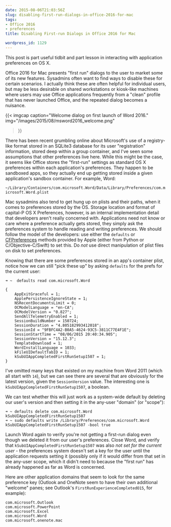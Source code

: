 ```yaml
---
date: 2015-08-06T21:03:56Z
slug: disabling-first-run-dialogs-in-office-2016-for-mac
tags:
- Office 2016
- preferences
title: Disabling First-run Dialogs in Office 2016 for Mac

wordpress_id: 1129
---
```


This post is part useful tidbit and part lesson in interacting with application preferences on OS X.

Office 2016 for Mac presents "first run" dialogs to the user to market some of its new features. Sysadmins often want to find ways to disable these for certain scenarios. I actually think these are often helpful for individual users, but may be less desirable on shared workstations or kiosk-like machines where users may use Office applications frequently from a "clean" profile that has never launched Office, and the repeated dialog becomes a nuisance.

{{< imgcap
    caption="Welcome dialog on first launch of Word 2016."
    img="/images/2015/08/msword2016_welcome.png"
>}}

There has been recent grumbling online about Microsoft's use of a registry-like format stored in an SQLite3 database for its user "registration" information, stored deep within a group container, and I've seen some assumptions that other preferences live here. While this might be the case, it seems like Office stores the "first-run" settings as standard OS X preferences within each application's preferences. They happen to be sandboxed apps, so they actually end up getting stored inside a given application's sandbox container. For example, Word:

`~/Library/Containers/com.microsoft.Word/Data/Library/Preferences/com.microsoft.Word.plist`

Mac sysadmins also tend to get hung up on plists and their paths, when it comes to preferences stored by the OS. Storage location and format of capital-P OS X Preferences, however, is an internal implementation detail that developers aren't really concerned with. Applications need not know or care where a preference actually gets stored, they simply ask the preferences system to handle reading and writing preferences. We should follow the model of the developers: use either the `defaults` or [CFPreferences](https://developer.apple.com/library/ios/documentation/CoreFoundation/Reference/CFPreferencesUtils/) methods provided by Apple (either from Python or C/Objective-C/Swift) to set this. Do _not_ use direct manipulation of plist files on disk to set preferences.

Knowing that there are some preferences stored in an app's container plist, notice how we can still "pick these up" by asking `defaults` for the prefs for the current user:

```
➜ ~  defaults read com.microsoft.Word

{
    AppExitGraceful = 1;
    ApplePersistenceIgnoreState = 1;
    NSRecentDocumentsLimit = 0;
    OCModelLanguage = "en-CA";
    OCModelVersion = "0.827";
    SendAllTelemetryEnabled = 1;
    SessionBuildNumber = 150724;
    SessionDuration = "4.805182993412018";
    SessionId = "9FBFC4A2-B0A5-4624-93C5-3811C77E4F1E";
    SessionStartTime = "08/06/2015 20:40:34.905";
    SessionVersion = "15.12.3";
    TemplateDownload = 1;
    WordInstallLanguage = 1033;
    kFileUIDefaultTabID = 1;
    kSubUIAppCompletedFirstRunSetup1507 = 1;
}
```

I've omitted many keys that existed on my machine from Word 2011 (which all start with `14`), but we can see there are several that are obviously for the latest version, given the `SessionVersion` value. The interesting one is `kSubUIAppCompletedFirstRunSetup1507`, a boolean.

We can test whether this will just work as a system-wide default by deleting our user's version and then setting it in the any-user "domain" (or "scope"):

```
➜ ~ defaults delete com.microsoft.Word kSubUIAppCompletedFirstRunSetup1507
➜ ~ sudo defaults write /Library/Preferences/com.microsoft.Word kSubUIAppCompletedFirstRunSetup1507 -bool true
```

Launch Word again to verify you're not getting a first-run dialog even though we deleted it from our user's preferences. Close Word, and verify that `kSubUIAppCompletedFirstRunSetup1507` was also _not set for the current user_ - the preferences system doesn't set a key for the user until the application requests setting it (possibly only if it would differ from that set in the any-user scope, which it didn't need to because the "first run" has already happened as far as Word is concerned.

Here are other application domains that seem to look for the same preference key (Outlook and OneNote seem to have their own additional "welcome" panes; see Outlook's `FirstRunExperienceCompletedO15`, for example):

```
com.microsoft.Outlook
com.microsoft.PowerPoint
com.microsoft.Excel
com.microsoft.Word
com.microsoft.onenote.mac
```

